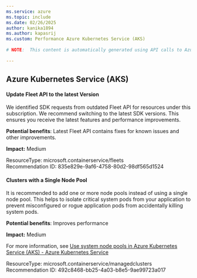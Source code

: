```yaml
---
ms.service: azure
ms.topic: include
ms.date: 02/26/2025
author: kanika1894
ms.author: kapasrij
ms.custom: Performance Azure Kubernetes Service (AKS)
  
# NOTE:  This content is automatically generated using API calls to Azure. Any edits made on these files will be overwritten in the next run of the script. 
  
---
```

  
## Azure Kubernetes Service (AKS)  
  
<!--835e829e-9af6-4758-80d2-98df565d1524_begin-->

#### Update Fleet API to the latest Version  
  
We identified SDK requests from outdated Fleet API for resources under this subscription. We recommend switching to the latest SDK versions. This ensures you receive the latest features and performance improvements.  
  
**Potential benefits**: Latest Fleet API contains fixes for known issues and other improvements.  

**Impact:** Medium
  
  

ResourceType: microsoft.containerservice/fleets  
Recommendation ID: 835e829e-9af6-4758-80d2-98df565d1524  


<!--835e829e-9af6-4758-80d2-98df565d1524_end-->

<!--492c8468-bb25-4a03-b8e5-9ae99723a017_begin-->

#### Clusters with a Single Node Pool  
  
It is recommended to add one or more node pools instead of using a single node pool. This helps to isolate critical system pods from your application to prevent misconfigured or rogue application pods from accidentally killing system pods.  
  
**Potential benefits**: Improves performance  

**Impact:** Medium
  
For more information, see [Use system node pools in Azure Kubernetes Service (AKS) - Azure Kubernetes Service](/azure/aks/use-system-pools?tabs=azure-cli#system-and-user-node-pools)  

ResourceType: microsoft.containerservice/managedclusters  
Recommendation ID: 492c8468-bb25-4a03-b8e5-9ae99723a017  


<!--492c8468-bb25-4a03-b8e5-9ae99723a017_end-->

<!--articleBody-->
